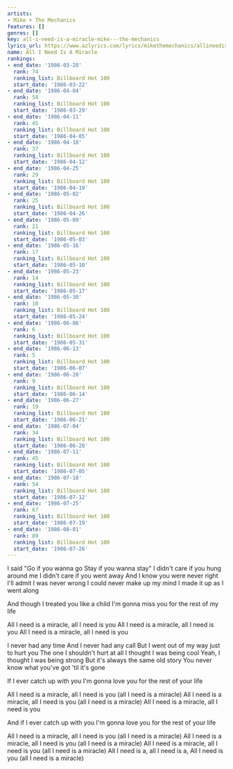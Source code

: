 ```yaml
---
artists:
- Mike + The Mechanics
features: []
genres: []
key: all-i-need-is-a-miracle-mike---the-mechanics
lyrics_url: https://www.azlyrics.com/lyrics/mikethemechanics/allineedisamiracle.html
name: All I Need Is A Miracle
rankings:
- end_date: '1986-03-28'
  rank: 74
  ranking_list: Billboard Hot 100
  start_date: '1986-03-22'
- end_date: '1986-04-04'
  rank: 58
  ranking_list: Billboard Hot 100
  start_date: '1986-03-29'
- end_date: '1986-04-11'
  rank: 45
  ranking_list: Billboard Hot 100
  start_date: '1986-04-05'
- end_date: '1986-04-18'
  rank: 37
  ranking_list: Billboard Hot 100
  start_date: '1986-04-12'
- end_date: '1986-04-25'
  rank: 29
  ranking_list: Billboard Hot 100
  start_date: '1986-04-19'
- end_date: '1986-05-02'
  rank: 25
  ranking_list: Billboard Hot 100
  start_date: '1986-04-26'
- end_date: '1986-05-09'
  rank: 21
  ranking_list: Billboard Hot 100
  start_date: '1986-05-03'
- end_date: '1986-05-16'
  rank: 17
  ranking_list: Billboard Hot 100
  start_date: '1986-05-10'
- end_date: '1986-05-23'
  rank: 14
  ranking_list: Billboard Hot 100
  start_date: '1986-05-17'
- end_date: '1986-05-30'
  rank: 10
  ranking_list: Billboard Hot 100
  start_date: '1986-05-24'
- end_date: '1986-06-06'
  rank: 6
  ranking_list: Billboard Hot 100
  start_date: '1986-05-31'
- end_date: '1986-06-13'
  rank: 5
  ranking_list: Billboard Hot 100
  start_date: '1986-06-07'
- end_date: '1986-06-20'
  rank: 9
  ranking_list: Billboard Hot 100
  start_date: '1986-06-14'
- end_date: '1986-06-27'
  rank: 19
  ranking_list: Billboard Hot 100
  start_date: '1986-06-21'
- end_date: '1986-07-04'
  rank: 34
  ranking_list: Billboard Hot 100
  start_date: '1986-06-28'
- end_date: '1986-07-11'
  rank: 45
  ranking_list: Billboard Hot 100
  start_date: '1986-07-05'
- end_date: '1986-07-18'
  rank: 54
  ranking_list: Billboard Hot 100
  start_date: '1986-07-12'
- end_date: '1986-07-25'
  rank: 67
  ranking_list: Billboard Hot 100
  start_date: '1986-07-19'
- end_date: '1986-08-01'
  rank: 89
  ranking_list: Billboard Hot 100
  start_date: '1986-07-26'
---
```


I said "Go if you wanna go
Stay if you wanna stay"
I didn't care if you hung around me
I didn't care if you went away
And I know you were never right
I'll admit I was never wrong
I could never make up my mind
I made it up as I went along

And though I treated you like a child
I'm gonna miss you for the rest of my life

All I need is a miracle, all I need is you
All I need is a miracle, all I need is you
All I need is a miracle, all I need is you

I never had any time
And I never had any call
But I went out of my way just to hurt you
The one I shouldn't hurt at all
I thought I was being cool
Yeah, I thought I was being strong
But it's always the same old story
You never know what you've got 'til it's gone

If I ever catch up with you
I'm gonna love you for the rest of your life

All I need is a miracle, all I need is you (all I need is a miracle)
All I need is a miracle, all I need is you (all I need is a miracle)
All I need is a miracle, all I need is you

And if I ever catch up with you
I'm gonna love you for the rest of your life

All I need is a miracle, all I need is you (all I need is a miracle)
All I need is a miracle, all I need is you (all I need is a miracle)
All I need is a miracle, all I need is you (all I need is a miracle)
All I need is a, all I need is a,
All I need is you (all I need is a miracle)



